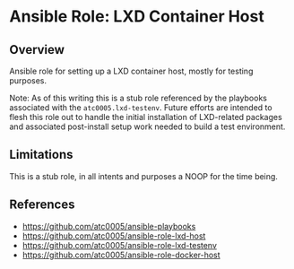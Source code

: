 # Ansible Role: LXD Container Host

## Overview

Ansible role for setting up a LXD container host, mostly for testing purposes.

Note: As of this writing this is a stub role referenced by the playbooks
associated with the `atc0005.lxd-testenv`. Future efforts are intended to
flesh this role out to handle the initial installation of LXD-related packages
and associated post-install setup work needed to build a test environment.

## Limitations

This is a stub role, in all intents and purposes a NOOP for the time being.

## References

- <https://github.com/atc0005/ansible-playbooks>
- <https://github.com/atc0005/ansible-role-lxd-host>
- <https://github.com/atc0005/ansible-role-lxd-testenv>
- <https://github.com/atc0005/ansible-role-docker-host>

